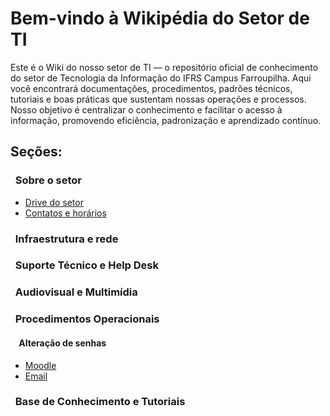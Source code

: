 # Bem-vindo à Wikipédia do Setor de TI

Este é o Wiki do nosso setor de TI — o repositório oficial de conhecimento do setor de Tecnologia da Informação do IFRS Campus Farroupilha. Aqui você encontrará documentações, procedimentos, padrões técnicos, tutoriais e boas práticas que sustentam nossas operações e processos. Nosso objetivo é centralizar o conhecimento e facilitar o acesso à informação, promovendo eficiência, padronização e aprendizado contínuo.

## Seções:
### &nbsp;&nbsp;Sobre o setor
- [Drive do setor](https://drive.google.com/drive/folders/17NKfnCuFVOzgUu3UB8x2Ixnjcy9ae5uh?usp=sharing)
- [Contatos e horários](contato.md)

### &nbsp;&nbsp;Infraestrutura e rede
### &nbsp;&nbsp;Suporte Técnico e Help Desk
### &nbsp;&nbsp;Audiovisual e Multimídia
### &nbsp;&nbsp;Procedimentos Operacionais
#### &nbsp;&nbsp;&nbsp;&nbsp;Alteração de senhas
- [Moodle](senhaMoodle.md)
- [Email](senhaEmail.md)
### &nbsp;&nbsp;Base de Conhecimento e Tutoriais
